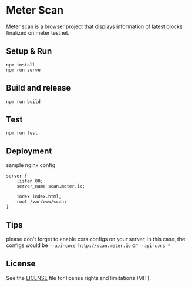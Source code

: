 # Meter Scan

Meter scan is a browser project that displays information of latest blocks finalized on meter testnet.

## Setup & Run

```
npm install
npm run serve
```

## Build and release

```
npm run build
```

## Test

```
npm run test
```

## Deployment

sample nginx config

```
server {
	listen 80;
	server_name scan.meter.io;

	index index.html;
	root /var/www/scan;
}
```

## Tips

please don't forget to enable cors configs on your server, in this case, the configs would be `--api-cors http://scan.meter.io` or `--api-cors *`

## License

See the [LICENSE](/LICENSE.md) file for license rights and limitations (MIT).
